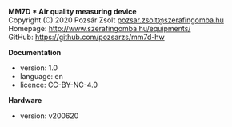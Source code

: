 **MM7D * Air quality measuring device**  
Copyright (C) 2020 Pozsár Zsolt <pozsar.zsolt@szerafingomba.hu>  
Homepage: <http://www.szerafingomba.hu/equipments/>  
GitHub: <https://github.com/pozsarzs/mm7d-hw>

**Documentation**

- version:             1.0
- language:            en
- licence:             CC-BY-NC-4.0

**Hardware**

 - version:            v200620
